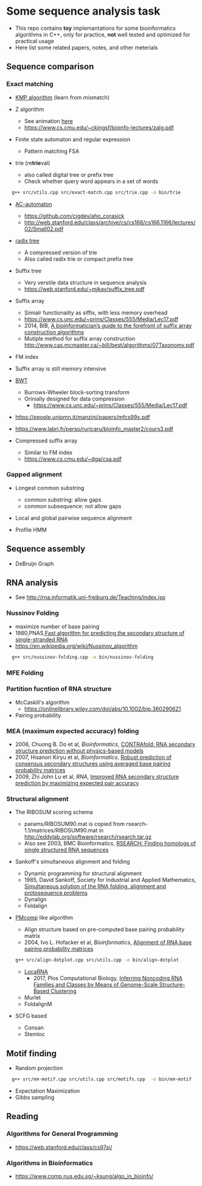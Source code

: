 # Some sequence analysis task
- This repo contains **toy** implemantations for some bioinformatics algorithms in C++, only for practice, **not** well tested and optimized for practical usage
- Here list some related papers, notes, and other meterials

## Sequence comparison
### Exact matching
- [KMP algorithm](https://en.wikipedia.org/wiki/Knuth%E2%80%93Morris%E2%80%93Pratt_algorithm) (learn from mismatch)
- Z algorithm
  - See animation [here](https://personal.utdallas.edu/~besp/demo/John2010/z-algorithm.htm)
  - <https://www.cs.cmu.edu/~ckingsf/bioinfo-lectures/zalg.pdf>

- Finite state automaton and regular expression
  - Pattern matching FSA

- trie (re**trie**val)
  - also called digital tree or prefix tree
  - Check whether query word appears in a set of words
  
```bash
  g++ src/utils.cpp src/exact-match.cpp src/trie.cpp -o bin/trie
```
- [AC-automaton](https://en.wikipedia.org/wiki/Aho%E2%80%93Corasick_algorithm)
  - <https://github.com/cjgdev/aho_corasick>
  - <http://web.stanford.edu/class/archive/cs/cs166/cs166.1166/lectures/02/Small02.pdf>  

- [radix tree](https://en.wikipedia.org/wiki/Radix_tree)
  - A compressed version of trie
  - Also called radix trie or compact prefix tree


- Suffix tree 
  - Very verstile data structure in sequence analysis
  - <https://web.stanford.edu/~mjkay/suffix_tree.pdf>

- Suffix array
  - Simialr functionality as siffix, with less memory overhead
  - <https://www.cs.unc.edu/~prins/Classes/555/Media/Lec17.pdf>
  - 2014, BIB, [A bioinformatician’s guide to the forefront of suffix array construction algorithms](https://academic.oup.com/bib/article/15/2/138/212729)
  - Mutiple method for suffix array construction <http://www.cas.mcmaster.ca/~bill/best/algorithms/07Taxonomy.pdf>


-  FM index
  - Suffix array is still memory intensive
  - [BWT](https://en.wikipedia.org/wiki/Burrows%E2%80%93Wheeler_transform)
    - Burrows-Wheeler block-sorting transform
    - Orinially designed for data compression 
      - <https://www.cs.unc.edu/~prins/Classes/555/Media/Lec17.pdf>
  - <https://people.unipmn.it/manzini/papers/mfcs99x.pdf>
  - <https://www.labri.fr/perso/ruricaru/bioinfo_master2/cours3.pdf>
  
- Compressed suffix array
  - Similar to FM index
  - <https://www.cs.cmu.edu/~dga/csa.pdf>

### Gapped alignment
- Longest common substring
  - common substring: allow gaps
  - common subsequence: not allow gaps
- Local and global pairwise sequence alignment

- Profile HMM

## Sequence assembly

- DeBruijn Graph

## RNA analysis
- See <http://rna.informatik.uni-freiburg.de/Teaching/index.jsp>


### Nussinov Folding
- maximize number of base pairing
- 1980,PNAS,[Fast algorithm for predicting the secondary structure of single-stranded RNA](https://www.pnas.org/content/77/11/6309)
- <https://en.wikipedia.org/wiki/Nussinov_algorithm>
```bash
  g++ src/nussinov-folding.cpp -o bin/nussinov-folding
```

### MFE Folding


### Partition fucntion of RNA structure
- McCaskill's algorithm
  - <https://onlinelibrary.wiley.com/doi/abs/10.1002/bip.360290621>
- Pairing probability

### MEA (**m**aximum **e**xpected **a**ccuracy) folding
- 2006, Chuong B. Do et al, *Bioinformatics*, [CONTRAfold: RNA secondary structure prediction without physics-based models](https://academic.oup.com/bioinformatics/article/22/14/e90/228433)
- 2007, Hisanori Kiryu et al, *Bioinformatics*, [Robust prediction of consensus secondary structures using averaged base pairing probability matrices](https://academic.oup.com/bioinformatics/article/23/4/434/182043)
- 2009, Zhi John Lu et al, *RNA*, [Improved RNA secondary structure prediction by maximizing expected pair accuracy](https://rnajournal.cshlp.org/content/15/10/1805.long)

### Structural alignment
- The RIBOSUM scoring schema
  - params/RIBOSUM90.mat is copied from rsearch-1.1/matrices/RIBOSUM90.mat in <http://eddylab.org/software/rsearch/rsearch.tar.gz>
  - Also see  2003, BMC Bioinformatics, [RSEARCH: Finding homologs of single structured RNA sequences](https://bmcbioinformatics.biomedcentral.com/articles/10.1186/1471-2105-4-44)
- Sankoff's simultaneous alignment and folding
  - Dynamic programming for structural alignment
  - 1985, David Sankoff, Society for Industrial and Applied Mathematics, [Simultaneous solution of the RNA folding, alignment and protosequence problems](https://epubs.siam.org/doi/10.1137/0145048)
  - Dynalign
  - Foldalign
- [PMcomp](https://www.tbi.univie.ac.at/RNA/PMcomp/) like algorithm
  - Align structure based on pre-computed base pairing probability matrix
  - 2004, Ivo L. Hofacker et al, *Bioinformatics*, [Alignment of RNA base pairing probability matrices](https://academic.oup.com/bioinformatics/article/20/14/2222/214007)
  ```bash
  g++ src/align-dotplot.cpp src/utils.cpp -o bin/align-dotplot
  ```
  - [LocaRNA](http://www.bioinf.uni-freiburg.de/Software/LocARNA/)
    - 2017, Plos Computational Biology, [Inferring Noncoding RNA Families and Classes by Means of Genome-Scale Structure-Based Clustering](https://journals.plos.org/ploscompbiol/article?id=10.1371/journal.pcbi.0030065)
  - Murlet
  - FoldalignM

- SCFG based
  - Consan
  - Stemloc


## Motif finding
- Random projection
```bash
  g++ src/em-motif.cpp src/utils.cpp src/motifs.cpp  -o bin/em-motif
```
- Expectation Maximization
- Gibbs sampling



## Reading
### Algorithms for General Programming
- <https://web.stanford.edu/class/cs97si/>
### Algorithms in Bioinformatics
- <https://www.comp.nus.edu.sg/~ksung/algo_in_bioinfo/>
